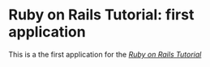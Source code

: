 # Ruby on Rails Tutorial: first application

This is a the first application for the
[*Ruby on Rails Tutorial*](http://railstutorial.org/)
